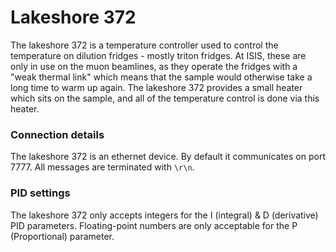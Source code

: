 # Lakeshore 372

The lakeshore 372 is a temperature controller used to control the temperature on dilution fridges - mostly triton fridges. At ISIS, these are only in use on the muon beamlines, as they operate the fridges with a "weak thermal link" which means that the sample would otherwise take a long time to warm up again. The lakeshore 372 provides a small heater which sits on the sample, and all of the temperature control is done via this heater.

### Connection details

The lakeshore 372 is an ethernet device. By default it communicates on port 7777. All messages are terminated with `\r\n`.

### PID settings

The lakeshore 372 only accepts integers for the I (integral) & D (derivative) PID parameters. Floating-point numbers are only acceptable for the P (Proportional) parameter.